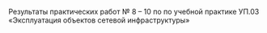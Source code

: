 Результаты практических работ № 8 – 10 по по учебной практике УП.03 «Эксплуатация объектов сетевой инфраструктуры»
